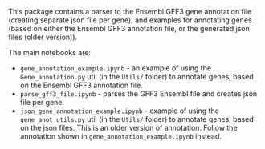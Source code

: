 This package contains a parser to the Ensembl GFF3 gene annotation file (creating separate json file per gene), and examples for annotating genes (based on either the Ensembl GFF3 annotation file, or the generated json files (older version)).

The main notebooks are:
* `gene_annotation_example.ipynb` - an example of using the `Gene_annotation.py` util (in the `Utils/` folder) to annotate genes, based on the Ensembl GFF3 annotation file.
* `parse_gff3_file.ipynb` - parses the GFF3 Ensembl file and creates json file per gene.
* `json_gene_annotation_example.ipynb` - example of using the `gene_anot_utils.py` util (in the `Utils/` folder) to annotate genes, based on the json files. This is an older version of annotation. Follow the annotation shown in `gene_annotation_example.ipynb` instead.
